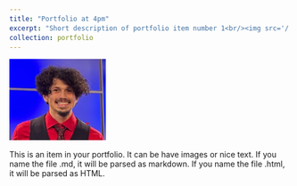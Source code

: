 ```yaml
---
title: "Portfolio at 4pm"
excerpt: "Short description of portfolio item number 1<br/><img src='/.github.io/images/sturgeon.png/'>"
collection: portfolio
---
```

<img src="https://github.com/KyleBreault/.github.io/blob/master/images/DARYL.png"></img>
<!-- ![Sturgeon](/images/sturgeon.png/) -->
This is an item in your portfolio. It can be have images or nice text. If you name the file .md, it will be parsed as markdown. If you name the file .html, it will be parsed as HTML. 
